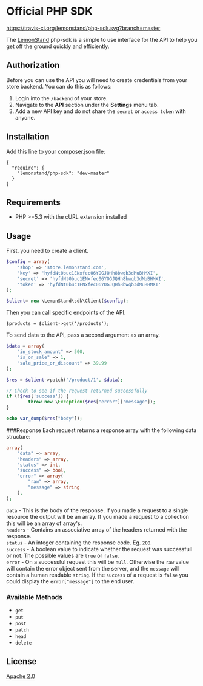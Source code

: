 Official PHP SDK
===

https://travis-ci.org/lemonstand/php-sdk.svg?branch=master

The [LemonStand](https://lemonstand.com) php-sdk is a simple to use interface for the API to help you get off the ground quickly and efficiently.

Authorization
---

Before you can use the API you will need to create credentials from your store backend. You can do this as follows:

1. Login into the `/backend` of your store.
2. Navigate to the **API** section under the **Settings** menu tab.
3. Add a new API key and do not share the `secret` or `access token` with anyone.

 
Installation
---

Add this line to your composer.json file:

```
{
  "require": {
    "lemonstand/php-sdk": "dev-master"
  }
}
```

Requirements 
---

- PHP >=5.3 with the cURL extension installed

Usage 
---

First, you need to  create a client.

```php
$config = array(
    'shop' => 'store.lemonstand.com',
    'key' => 'hyfdNt0buc1ENxfec06YOGJQHh8bwqb3dMuBHMXI',
    'secret' => 'hyfdNt0buc1ENxfec06YOGJQHh8bwqb3dMuBHMXI',
    'token' => 'hyfdNt0buc1ENxfec06YOGJQHh8bwqb3dMuBHMXI'
);

$client= new \LemonStand\sdk\Client($config);
```

Then you can call specific endpoints of the API.

```
$products = $client->get('/products');
```

To send data to the API, pass a second argument as an array.

```php
$data = array(
    "in_stock_amount" => 500,
    "is_on_sale" => 1,
    "sale_price_or_discount" => 39.99
);

$res = $client->patch('/product/1', $data);

// Check to see if the request returned successfully
if (!$res['success']) {
        throw new \Exception($res["error"]["message"]);
}

echo var_dump($res["body"]);
```

###Response 
Each request returns a response array with the following data structure:

```php
array(
	"data" => array,
	"headers" => array,
	"status" => int,
	"success" => bool,
	"error" => array(
		"raw" => array, 
		"message" => string
	),
);
```

`data` - This is the body of the response. If you made a request to a single resource the output will be an array. If you made a request to a collection this will be an array of array's.  
`headers` - Contains an associative array of the headers returned with the response.  
`status` - An integer containing the response code. Eg. `200`.  
`success` - A boolean value to indicate whether the request was successfull or not. The possible values are `true` or `false`.  
`error` - On a successful request this will be `null`. Otherwise the `raw` value will contain the error object sent from the server, and the `message` will contain a human readable `string`. If the `success` of a request is `false` you could display the `error["message"]` to the end user.  

### Available Methods

- `get`  
- `put`  
- `post`  
- `patch`  
- `head`  
- `delete`  

License
---

[Apache 2.0](https://github.com/lemonstand/php-sdk/blob/master/LICENSE)